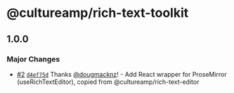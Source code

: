 # @cultureamp/rich-text-toolkit

## 1.0.0

### Major Changes

- [#2](https://github.com/cultureamp/rich-text-toolkit/pull/2) [`d4ef75d`](https://github.com/cultureamp/rich-text-toolkit/commit/d4ef75df10711bdbeef0dfa81d68ef806f792128) Thanks [@dougmacknz](https://github.com/dougmacknz)! - Add React wrapper for ProseMirror (useRichTextEditor), copied from @cultureamp/rich-text-editor
